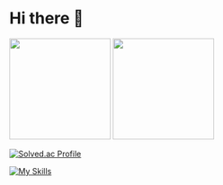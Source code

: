 

<!--
**LEESUSUSUSU/LEESUSUSUSU** is a ✨ _special_ ✨ repository because its `README.md` (this file) appears on your GitHub profile.

Here are some ideas to get you started:


- 🔭 I’m currently working on ...
- 🌱 I’m currently learning ...
- 👯 I’m looking to collaborate on ...
- 🤔 I’m looking for help with ...
- 💬 Ask me about ...
- 📫 How to reach me: ...
- 😄 Pronouns: ...
- ⚡ Fun fact: ...
-->


# Hi there 👋

<p>
  <img height="180em" src="https://github-readme-stats.vercel.app/api?username=SuYeun&theme=flag-india&show_icons=true&include_all_commits=true&bg_color=30,e96443,904e95&title_color=fff&text_color=fff">
  <img height="180em" src="https://github-readme-stats.vercel.app/api/top-langs/?username=SuYeun&theme=flag-india &layout=compact&bg_color=30,e96443,904e95&title_color=fff&text_color=fff">
</p>


[![Solved.ac Profile](http://mazassumnida.wtf/api/v2/generate_badge?boj=pio023)](https://solved.ac/pio023/)

[![My Skills](https://skillicons.dev/icons?i=js,html,css,react,java,r,eclipse,git,&theme=light)](https://skillicons.dev)

